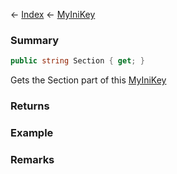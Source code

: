 ← [Index](Api-Index) ← [MyIniKey](VRage.Game.ModAPI.Ingame.Utilities.MyIniKey)

### Summary

```csharp
public string Section { get; }
```

Gets the Section part of this [MyIniKey](VRage.Game.ModAPI.Ingame.Utilities.MyIniKey) 

### Returns

### Example

### Remarks

